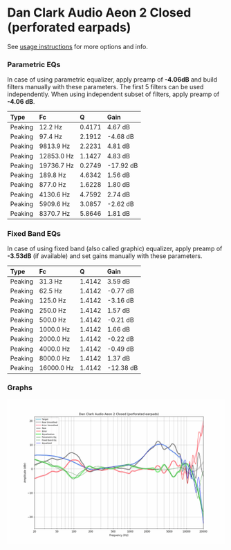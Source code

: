 # Dan Clark Audio Aeon 2 Closed (perforated earpads)
See [usage instructions](https://github.com/jaakkopasanen/AutoEq#usage) for more options and info.

### Parametric EQs
In case of using parametric equalizer, apply preamp of **-4.06dB** and build filters manually
with these parameters. The first 5 filters can be used independently.
When using independent subset of filters, apply preamp of **-4.06 dB**.

| Type    | Fc         |      Q | Gain      |
|:--------|:-----------|:-------|:----------|
| Peaking | 12.2 Hz    | 0.4171 | 4.67 dB   |
| Peaking | 97.4 Hz    | 2.1912 | -4.68 dB  |
| Peaking | 9813.9 Hz  | 2.2231 | 4.81 dB   |
| Peaking | 12853.0 Hz | 1.1427 | 4.83 dB   |
| Peaking | 19736.7 Hz | 0.2749 | -17.92 dB |
| Peaking | 189.8 Hz   | 4.6342 | 1.56 dB   |
| Peaking | 877.0 Hz   | 1.6228 | 1.80 dB   |
| Peaking | 4130.6 Hz  | 4.7592 | 2.74 dB   |
| Peaking | 5909.6 Hz  | 3.0857 | -2.62 dB  |
| Peaking | 8370.7 Hz  | 5.8646 | 1.81 dB   |

### Fixed Band EQs
In case of using fixed band (also called graphic) equalizer, apply preamp of **-3.53dB**
(if available) and set gains manually with these parameters.

| Type    | Fc         |      Q | Gain      |
|:--------|:-----------|:-------|:----------|
| Peaking | 31.3 Hz    | 1.4142 | 3.59 dB   |
| Peaking | 62.5 Hz    | 1.4142 | -0.77 dB  |
| Peaking | 125.0 Hz   | 1.4142 | -3.16 dB  |
| Peaking | 250.0 Hz   | 1.4142 | 1.57 dB   |
| Peaking | 500.0 Hz   | 1.4142 | -0.21 dB  |
| Peaking | 1000.0 Hz  | 1.4142 | 1.66 dB   |
| Peaking | 2000.0 Hz  | 1.4142 | -0.22 dB  |
| Peaking | 4000.0 Hz  | 1.4142 | -0.49 dB  |
| Peaking | 8000.0 Hz  | 1.4142 | 1.37 dB   |
| Peaking | 16000.0 Hz | 1.4142 | -12.38 dB |

### Graphs
![](./Dan%20Clark%20Audio%20Aeon%202%20Closed%20(perforated%20earpads).png)